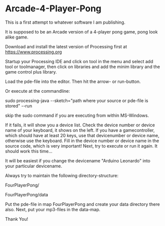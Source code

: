 # Arcade-4-Player-Pong

This is a first attempt to whatever software I am publishing.

It is supposed to be an Arcade version of a 4-player pong game, pong look alike game.

Download and install the latest version of Processing first at https://www.processing.org

Startup your Processing IDE and click on tool in the menu and select add tool or toolmanager, then click on libraries and add the minim library and the game control plus library.

Load the pde-file into the editor. Then hit the arrow- or run-button.

Or execute at the commandline:

sudo processing-java --sketch="path where your source or pde-file is stored" --run

skip the sudo command if you are executing from within MS-Windows.

If it fails, it will show you a device list. Check the device number or device name of your keyboard, it shows on the left.
If you have a gamecontroller, which should have at least 20 keys, use that devicenumber or device name, otherwise use the keyboard.
Fill in the device number or device name in the source code, which is very important! Next, try to execute or run it again.
It should work this time...

It will be easiest if you change the devicename "Arduino Leonardo" into your particular devicename.

Always try to maintain the following directory-structure:

FourPlayerPong/

FourPlayerPong/data

Put the pde-file in map FourPlayerPong and create your data directory there also. Next, put your mp3-files in the data-map.

Thank You!
